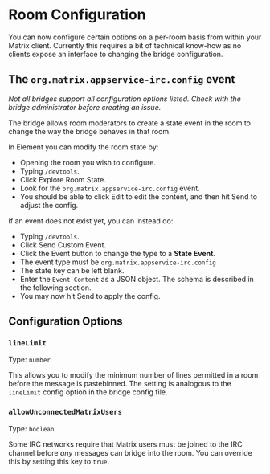 Room Configuration
==================

You can now configure certain options on a per-room basis from within your Matrix client. Currently
this requires a bit of technical know-how as no clients expose an interface to changing the
bridge configuration.

## The `org.matrix.appservice-irc.config` event

*Not all bridges support all configuration options listed. Check with the bridge administrator before
creating an issue.*

The bridge allows room moderators to create a state event in the room to change the way the bridge
behaves in that room. 

In Element you can modify the room state by:

- Opening the room you wish to configure.
- Typing `/devtools`.
- Click Explore Room State.
- Look for the `org.matrix.appservice-irc.config` event.
- You should be able to click Edit to edit the content, and then hit Send to adjust the config.

If an event does not exist yet, you can instead do:

- Typing `/devtools`.
- Click Send Custom Event.
- Click the Event button to change the type to a **State Event**.
- The event type must be `org.matrix.appservice-irc.config`
- The state key can be left blank.
- Enter the `Event Content` as a JSON object. The schema is described in the following section.
- You may now hit Send to apply the config.

## Configuration Options

### `lineLimit`

Type: `number`

This allows you to modify the minimum number of lines permitted in a room before the
message is pastebinned. The setting is analogous to the `lineLimit` config option in
the bridge config file.

### `allowUnconnectedMatrixUsers`

Type: `boolean`

Some IRC networks require that Matrix users must be joined to the IRC channel before
*any* messages can bridge into the room. You can override this by setting this key
to `true`.